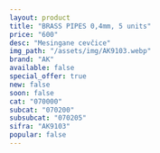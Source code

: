 ```yaml
---
layout: product
title: "BRASS PIPES 0,4mm, 5 units"
price: "600" 
desc: "Mesingane cevčice"
img_path: "/assets/img/AK9103.webp"
brand: "AK"
available: false
special_offer: true
new: false
soon: false
cat: "070000"
subcat: "070200"
subsubcat: "070205"
sifra: "AK9103"
popular: false
---
```


